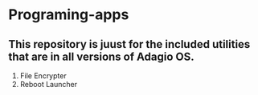 # Programing-apps
## This repository is juust for the included utilities that are in all versions of Adagio OS.
1. File Encrypter
2. Reboot Launcher
